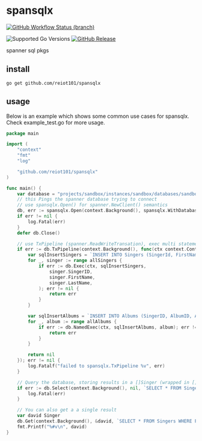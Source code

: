 
# spansqlx
[![GitHub Workflow Status (branch)](https://img.shields.io/github/workflow/status/reiot101/spansqlx/CI/main)](https://github.com/reiot101/spansqlx/actions/workflows/ci.yaml?query=branch%3Amain)
<!-- [![Coverage Status](https://coveralls.io/repos/github/reiot101/spansqlx/badge.svg?branch=main)](https://coveralls.io/github/reiot101/spansqlx?branch=main) -->
![Supported Go Versions](https://img.shields.io/badge/Go-1.16%2C%201.17-lightgrey.svg)
[![GitHub Release](https://img.shields.io/github/release/reiot101/spansqlx.svg)](https://github.com/reiot101/spansqlx/releases)

spanner sql pkgs

## install
```
go get github.com/reiot101/spansqlx
```

## usage
Below is an example which shows some common use cases for spansqlx. Check example_test.go for more usage.
```go
package main

import (
	"context"
	"fmt"
	"log"

	"github.com/reiot101/spansqlx"
)

func main() {
	var database = "projects/sandbox/instances/sandbox/databases/sandbox"
	// this Pings the spanner database trying to connect
	// use spansqlx.Open() for spanner.NewClient() semantics
	db, err := spansqlx.Open(context.Background(), spansqlx.WithDatabase(database))
	if err != nil {
		log.Fatal(err)
	}
	defer db.Close()

	// use TxPipeline (spanner.ReadWriteTransation), exec multi statements.
	if err := db.TxPipeline(context.Background(), func(ctx context.Context) error {
		var sqlInsertSingers = `INSERT INTO Singers (SingerId, FirstName, LastName) VALUES(@singer_id, @first_name, @last_name)`
		for _, singer := range allSingers {
			if err := db.Exec(ctx, sqlInsertSingers,
				singer.SingerID,
				singer.FirstName,
				singer.LastName,
			); err != nil {
				return err
			}
		}

		var sqlInsertAlbums = `INSERT INTO Albums (SingerID, AlbumID, AlbumTitle) VALUES (@SingerID, @AlbumID, @AlbumTitle)`
		for _, album := range allAlbums {
			if err := db.NamedExec(ctx, sqlInsertAlbums, album); err != nil {
				return err
			}
		}

		return nil
	}); err != nil {
		log.Fatalf("failed to spansqlx.TxPipeline %v", err)
	}

	// Query the database, storing results in a []Singer (wrapped in []interface)
	if err := db.Select(context.Background(), nil, `SELECT * FROM Singers ORDER BY FirstName DESC`); err != nil {
		log.Fatal(err)
	}

	// You can also get a a single result
	var david Singer
	db.Get(context.Background(), &david, `SELECT * FROM Singers WHERE FirstName=first_name`, "David")
	fmt.Printf("%#v\n", david)
}
```
